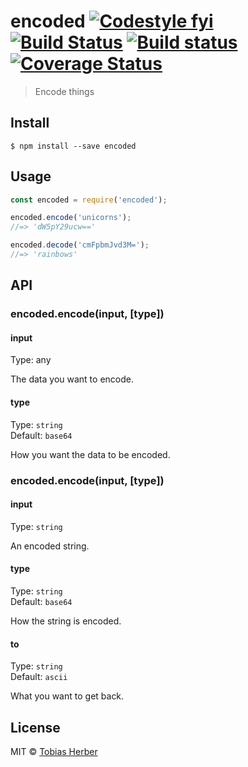 # encoded [![Codestyle fyi](https://img.shields.io/badge/code%20style-fyi-E91E63.svg)](https://github.com/tobihrbr/fyi) [![Build Status](https://travis-ci.org/tobihrbr/encoded.svg?branch=master)](https://travis-ci.org/tobihrbr/encoded) [![Build status](https://ci.appveyor.com/api/projects/status/3fworofgx8r02yvr?svg=true)](https://ci.appveyor.com/project/tobihrbr/encoded) [![Coverage Status](https://coveralls.io/repos/github/tobihrbr/encoded/badge.svg?branch=master)](https://coveralls.io/github/tobihrbr/encoded?branch=master)

> Encode things

## Install

```
$ npm install --save encoded
```

## Usage

```js
const encoded = require('encoded');

encoded.encode('unicorns');
//=> 'dW5pY29ucw=='

encoded.decode('cmFpbmJvd3M=');
//=> 'rainbows'
```

## API

### encoded.encode(input, [type])

#### input

Type: any

The data you want to encode.

#### type

Type: `string`<br>
Default: `base64`

How you want the data to be encoded.

### encoded.encode(input, [type])

#### input

Type: `string`

An encoded string.

#### type

Type: `string`<br>
Default: `base64`

How the string is encoded.

#### to

Type: `string`<br>
Default: `ascii`

What you want to get back.

## License

MIT © [Tobias Herber](https://tobihrbr.com)
